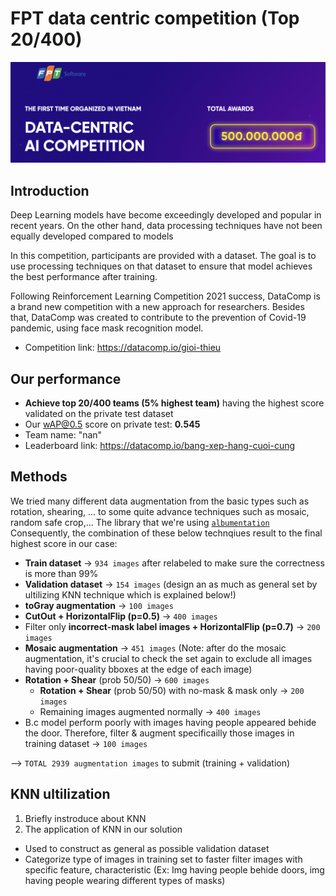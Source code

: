 # FPT data centric competition (Top 20/400)
![alt text](https://github.com/HarryPham0123/FPT_data_centric_competition/blob/main/images/introduction.png?raw=true)

## Introduction
Deep Learning models have become exceedingly developed and popular in recent years. On the other hand, data processing techniques have not been equally developed compared to models

In this competition, participants are provided with a dataset. The goal is to use processing techniques on that dataset to ensure that model achieves the best performance after training.

Following Reinforcement Learning Competition 2021 success, DataComp is a brand new competition with a new approach for researchers. Besides that, DataComp was created to contribute to the prevention of Covid-19 pandemic, using face mask recognition model.
- Competition link: https://datacomp.io/gioi-thieu


## Our performance
- **Achieve top 20/400 teams (5% highest team)** having the highest score validated on the private test dataset
- Our wAP@0.5 score on private test: **0.545**
- Team name: "nan"
- Leaderboard link: https://datacomp.io/bang-xep-hang-cuoi-cung 

## Methods
We tried many different data augmentation from the basic types such as rotation, shearing, ... to some quite advance techniques such as mosaic, random safe crop,... The library that we're using [`albumentation`](https://albumentations.ai/) 
Consequently, the combination of these below technqiues result to the final highest score in our case:
- **Train dataset** -> `934 images` after relabeled to make sure the correctness is more than 99% 
- **Validation dataset** -> `154 images` (design an as much as general set by ultilizing KNN technique which is explained below!)
- **toGray augmentation** -> `100 images`
- **CutOut + HorizontalFlip (p=0.5)** -> `400 images`
- Filter only **incorrect-mask label images + HorizontalFlip (p=0.7)** -> `200 images`
- **Mosaic augmentation** -> `451 images`
(Note: after do the mosaic augmentation, it's crucial to check the set again to exclude all images having poor-quality bboxes at the edge of each image)
- **Rotation + Shear** (prob 50/50) -> `600 images`
  - **Rotation + Shear** (prob 50/50) with no-mask & mask only -> `200 images`
  - Remaining images augmented normally -> `400 images`
- B.c model perform poorly with images having people appeared behide the door. Therefore, filter & augment specificailly those images in training dataset -> `100 images`

--> `TOTAL 2939 augmentation images` to submit (training + validation)

## KNN ultilization
1. Briefly instroduce about KNN
2. The application of KNN in our solution
- Used to construct as general as possible validation dataset
- Categorize type of images in training set to faster filter images with specific feature, characteristic (Ex: Img having people behide doors, img having people wearing different types of masks)
